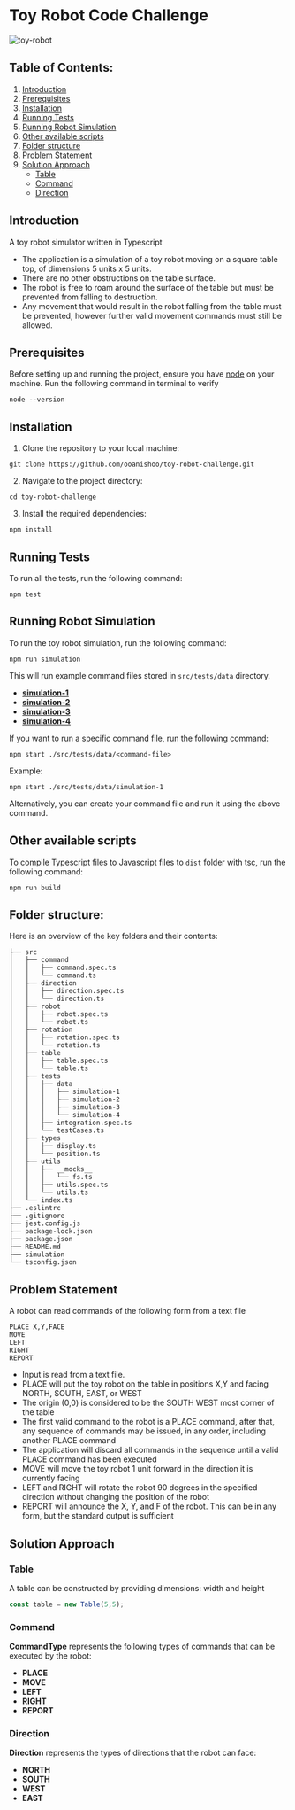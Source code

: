 # Toy Robot Code Challenge

![toy-robot](https://github.com/ooanishoo/toy-robot-challenge/assets/9260574/f8995df6-19f6-4008-9ed5-8ca8af017b40)

## Table of Contents:
1.  [Introduction](#introduction)
2.  [Prerequisites](#prerequisites)
3.  [Installation](#installation)
4.  [Running Tests](#running-tests)
5.  [Running Robot Simulation](#running-robot-simulation)
6.  [Other available scripts](#other-available-scripts)
7.  [Folder structure](#folder-structure)
8.  [Problem Statement](#problem-statement)
9.  [Solution Approach](#solution-approach)
    *   [Table](#table)
    *   [Command](#command)
    *   [Direction](#direction)

## Introduction
A toy robot simulator written in Typescript

- The application is a simulation of a toy robot moving on a square table top, of dimensions 5 units x 5 units.
- There are no other obstructions on the table surface.
- The robot is free to roam around the surface of the table but must be prevented from falling to destruction.
- Any movement that would result in the robot falling from the table must be prevented, however further valid movement commands must still be allowed.

## Prerequisites
Before setting up and running the project, ensure you have [node](https://nodejs.org/en/) on your machine. Run the following command in terminal to verify
```
node --version
```


## Installation

1.  Clone the repository to your local machine:

```
git clone https://github.com/ooanishoo/toy-robot-challenge.git
```

2.  Navigate to the project directory:

```
cd toy-robot-challenge
```

3.  Install the required dependencies:

```
npm install
```


## Running Tests

To run all the tests, run the following command:

```
npm test
```

## Running Robot Simulation

To run the toy robot simulation, run the following command:
```
npm run simulation
```

This will run example command files stored in `src/tests/data` directory.

- [**simulation-1**](https://github.com/ooanishoo/toy-robot-challenge/blob/main/src/tests/data/simulation-1)
- [**simulation-2**](https://github.com/ooanishoo/toy-robot-challenge/blob/main/src/tests/data/simulation-2)
- [**simulation-3**](https://github.com/ooanishoo/toy-robot-challenge/blob/main/src/tests/data/simulation-3)
- [**simulation-4**](https://github.com/ooanishoo/toy-robot-challenge/blob/main/src/tests/data/simulation-4)

If you want to run a specific command file, run the following command:
```
npm start ./src/tests/data/<command-file>
```

Example:
```
npm start ./src/tests/data/simulation-1
```

Alternatively, you can create your command file and run it using the above command.


## Other available scripts
To compile Typescript files to Javascript files to `dist` folder with tsc, run the following command:
```
npm run build
```

## Folder structure:
Here is an overview of the key folders and their contents:

```
├── src
│   ├── command
│   │   ├── command.spec.ts
│   │   └── command.ts
│   ├── direction
│   │   ├── direction.spec.ts
│   │   └── direction.ts
│   ├── robot
│   │   ├── robot.spec.ts
│   │   └── robot.ts
│   ├── rotation
│   │   ├── rotation.spec.ts
│   │   └── rotation.ts
│   ├── table
│   │   ├── table.spec.ts
│   │   └── table.ts
│   ├── tests
│   │   ├── data
│   │   │   ├── simulation-1
│   │   │   ├── simulation-2
│   │   │   ├── simulation-3
│   │   │   └── simulation-4
│   │   ├── integration.spec.ts
│   │   └── testCases.ts
│   ├── types
│   │   ├── display.ts
│   │   └── position.ts
│   ├── utils
│   │   ├── __mocks__
│   │   │   └── fs.ts
│   │   ├── utils.spec.ts
│   │   └── utils.ts
│   └── index.ts
├── .eslintrc
├── .gitignore
├── jest.config.js
├── package-lock.json
├── package.json
├── README.md
├── simulation
└── tsconfig.json
```
## Problem Statement

A robot can read commands of the following form from a text file

```
PLACE X,Y,FACE
MOVE
LEFT
RIGHT
REPORT
```

- Input is read from a text file.
- PLACE will put the toy robot on the table in positions X,Y and facing NORTH, SOUTH, EAST, or WEST
- The origin (0,0) is considered to be the SOUTH WEST most corner of the table
- The first valid command to the robot is a PLACE command, after that, any sequence of commands may be issued, in any order, including another PLACE command
- The application will discard all commands in the sequence until a valid PLACE command has been executed
- MOVE will move the toy robot 1 unit forward in the direction it is currently facing
- LEFT and RIGHT will rotate the robot 90 degrees in the specified direction without changing the position of the robot
- REPORT will announce the X, Y, and F of the robot. This can be in any form, but the standard output is sufficient
## Solution Approach
### Table
A table can be constructed by providing dimensions: width and height

```ts
const table = new Table(5,5);
```

### Command
**CommandType** represents the following types of commands that can be executed by the robot:
- **PLACE**
- **MOVE**
- **LEFT**
- **RIGHT**
- **REPORT**

### Direction
**Direction** represents the types of directions that the robot can face:
- **NORTH**
- **SOUTH**
- **WEST**
- **EAST**